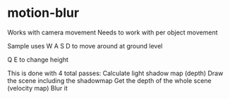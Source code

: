 motion-blur
===========
Works with camera movement
Needs to work with per object movement

Sample uses
  W
A S D
to move around at ground level

Q   E
to change height

This is done with 4 total passes:
Calculate light shadow map (depth)
Draw the scene including the shadowmap
Get the depth of the whole scene (velocity map)
Blur it
